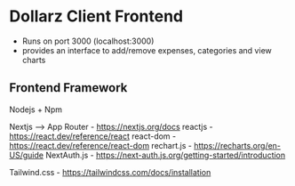 # Dollarz Client Frontend

- Runs on port 3000 (localhost:3000)
- provides an interface to add/remove expenses, categories and view charts




## Frontend Framework

Nodejs + Npm

Nextjs --> App Router - https://nextjs.org/docs
reactjs - https://react.dev/reference/react
react-dom - https://react.dev/reference/react-dom
rechart.js - https://recharts.org/en-US/guide
NextAuth.js - https://next-auth.js.org/getting-started/introduction

Tailwind.css - https://tailwindcss.com/docs/installation

